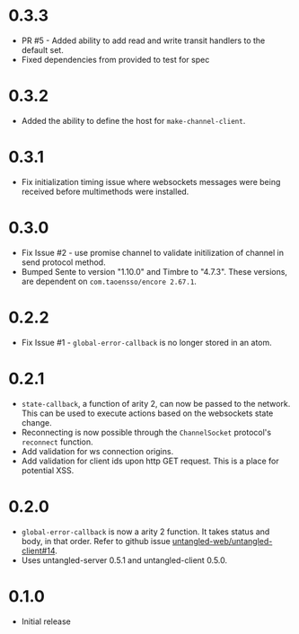 # 0.3.3
- PR #5 - Added ability to add read and write transit handlers to the default set.
- Fixed dependencies from provided to test for spec

# 0.3.2
- Added the ability to define the host for `make-channel-client`.

# 0.3.1
- Fix initialization timing issue where websockets messages were being received before multimethods were installed.

# 0.3.0
- Fix Issue #2 - use promise channel to validate initilization of channel in send protocol method.
- Bumped Sente to version "1.10.0" and Timbre to "4.7.3". These versions, are dependent on `com.taoensso/encore 2.67.1`.

# 0.2.2
- Fix Issue #1 - `global-error-callback` is no longer stored in an atom.

# 0.2.1
- `state-callback`, a function of arity 2, can now be passed to the network. This can be used to execute actions based on the websockets state change.
- Reconnecting is now possible through the `ChannelSocket` protocol's `reconnect` function.
- Add validation for ws connection origins.
- Add validation for client ids upon http GET request. This is a place for potential XSS.

# 0.2.0
- `global-error-callback` is now a arity 2 function. It takes status and body, in that order. Refer to github issue [untangled-web/untangled-client#14](https://github.com/untangled-web/untangled-client/issues/14).
- Uses untangled-server 0.5.1 and untangled-client 0.5.0.

# 0.1.0
- Initial release
